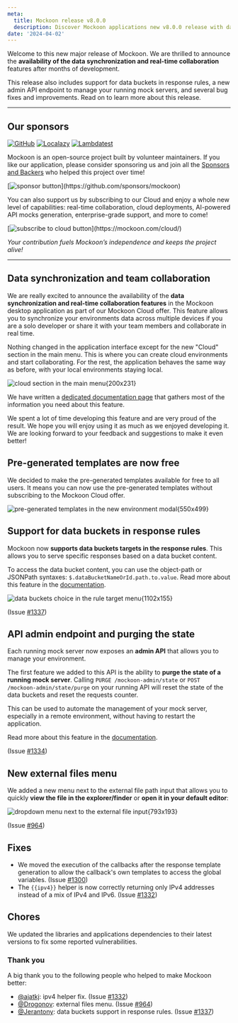 ```yaml
---
meta:
  title: Mockoon release v8.0.0
  description: Discover Mockoon applications new v8.0.0 release with data synchronization and real-time collaboration, support for data buckets in response rules and a new API admin endpoint.
date: '2024-04-02'
---
```


Welcome to this new major release of Mockoon. We are thrilled to announce the **availability of the data synchronization and real-time collaboration** features after months of development.

This release also includes support for data buckets in response rules, a new admin API endpoint to manage your running mock servers, and several bug fixes and improvements. Read on to learn more about this release.

---

## Our sponsors

[![GitHub](https://mockoon.com/images/sponsors/github.png)](https://github.blog/2023-04-12-github-accelerator-our-first-cohort-and-whats-next/)
[![Localazy](https://mockoon.com/images/sponsors/localazy.png)](https://localazy.com/register?ref=a9CiDC61gOac-azO)
[![Lambdatest](https://mockoon.com/images/sponsors/lambdatest.png)](https://www.lambdatest.com/)

Mockoon is an open-source project built by volunteer maintainers. If you like our application, please consider sponsoring us and join all the [Sponsors and Backers](https://github.com/mockoon/mockoon/blob/main/backers.md) who helped this project over time!

[![sponsor button](https://mockoon.com/images/sponsor-btn-250.png?)](https://github.com/sponsors/mockoon)

You can also support us by subscribing to our Cloud and enjoy a whole new level of capabilities: real-time collaboration, cloud deployments, AI-powered API mocks generation, enterprise-grade support, and more to come!

[![subscribe to cloud button](https://mockoon.com/images/cloud-btn-250.png?)](https://mockoon.com/cloud/)

_Your contribution fuels Mockoon’s independence and keeps the project alive!_

---

## Data synchronization and team collaboration

We are really excited to announce the availability of the **data synchronization and real-time collaboration features** in the Mockoon desktop application as part of our Mockoon Cloud offer. This feature allows you to synchronize your environments data across multiple devices if you are a solo developer or share it with your team members and collaborate in real time.

Nothing changed in the application interface except for the new "Cloud" section in the main menu. This is where you can create cloud environments and start collaborating. For the rest, the application behaves the same way as before, with your local environments staying local.

![cloud section in the main menu{200x231}](/images/releases/8.0.0/cloud-sync-menu.png)

We have written a [dedicated documentation page](https://mockoon.com/docs/latest/mockoon-cloud/data-synchronization-team-collaboration/) that gathers most of the information you need about this feature.

We spent a lot of time developing this feature and are very proud of the result. We hope you will enjoy using it as much as we enjoyed developing it. We are looking forward to your feedback and suggestions to make it even better!

## Pre-generated templates are now free

We decided to make the pre-generated templates available for free to all users. It means you can now use the pre-generated templates without subscribing to the Mockoon Cloud offer.

![pre-generated templates in the new environment modal{550x499}](/images/releases/8.0.0/pre-generated-templates.png)

## Support for data buckets in response rules

Mockoon now **supports data buckets targets in the response rules**. This allows you to serve specific responses based on a data bucket content.

To access the data bucket content, you can use the object-path or JSONPath syntaxes: `$.dataBucketNameOrId.path.to.value`. Read more about this feature in the [documentation](https://mockoon.com/docs/latest/route-responses/dynamic-rules/#1-target).

![data buckets choice in the rule target menu{1102x155}](/images/releases/8.0.0/data-buckets-response-rules.png)

(Issue [#1337](https://github.com/mockoon/mockoon/issues/1337))

## API admin endpoint and purging the state

Each running mock server now exposes an **admin API** that allows you to manage your environment.

The first feature we added to this API is the ability to **purge the state of a running mock server**. Calling `PURGE /mockoon-admin/state` or `POST /mockoon-admin/state/purge` on your running API will reset the state of the data buckets and reset the requests counter.

This can be used to automate the management of your mock server, especially in a remote environment, without having to restart the application.

Read more about this feature in the [documentation](https://mockoon.com/docs/latest/admin-api/overview/).

(Issue [#1334](https://github.com/mockoon/mockoon/issues/1334))

## New external files menu

We added a new menu next to the external file path input that allows you to quickly **view the file in the explorer/finder** or **open it in your default editor**:

![dropdown menu next to the external file input{793x193}](/images/releases/8.0.0/external-files-menu-view-open-explorer.png)

(Issue [#964](https://github.com/mockoon/mockoon/issues/964))

## Fixes

- We moved the execution of the callbacks after the response template generation to allow the callback's own templates to access the global variables. (Issue [#1300](https://github.com/mockoon/mockoon/issues/1300))
- The `{{ipv4}}` helper is now correctly returning only IPv4 addresses instead of a mix of IPv4 and IPv6. (Issue [#1332](https://github.com/mockoon/mockoon/issues/1332))

## Chores

We updated the libraries and applications dependencies to their latest versions to fix some reported vulnerabilities.

### Thank you

A big thank you to the following people who helped to make Mockoon better:

- [@ajatkj](https://github.com/ajatkj): ipv4 helper fix. (Issue [#1332](https://github.com/mockoon/mockoon/issues/1332))
- [@Drogonov](https://github.com/Drogonov): external files menu. (Issue [#964](https://github.com/mockoon/mockoon/issues/964))
- [@Jerantony](https://github.com/Jerantony): data buckets support in response rules. (Issue [#1337](https://github.com/mockoon/mockoon/issues/1337))
